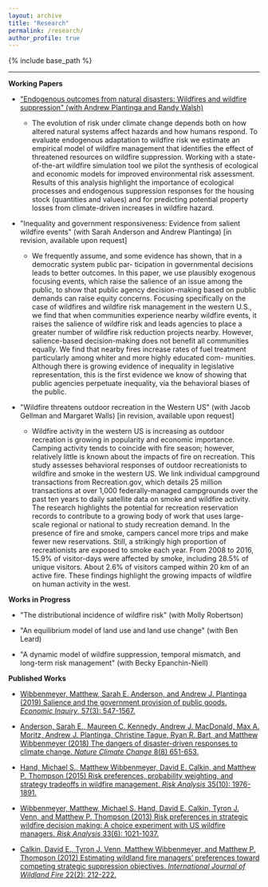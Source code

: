 ```yaml
---
layout: archive
title: "Research"
permalink: /research/
author_profile: true
---
```


{% include base_path %}

------

**Working Papers**
* ["Endogenous outcomes from natural disasters: Wildfires and wildfire suppression" (with Andrew Plantinga and Randy Walsh)](/files/fire-suppression.pdf)

	* The evolution of risk under climate change depends both on how altered natural systems affect hazards and how humans respond. To evaluate endogenous adaptation to wildfire risk we estimate an empirical model of wildfire management that identifies the effect of threatened resources on wildfire suppression. Working with a state-of-the-art wildfire simulation tool we pilot the synthesis of ecological and economic models for improved environmental risk assessment. Results of this analysis highlight the importance of ecological processes and endogenous suppression responses for the housing stock (quantities and values) and for predicting potential property losses from climate-driven increases in wildfire hazard.

* "Inequality and government responsiveness: Evidence from salient wildfire events" (with Sarah Anderson and Andrew Plantinga) [in revision, available upon request]

	* We frequently assume, and some evidence has shown, that in a democratic system public par- ticipation in governmental decisions leads to better outcomes. In this paper, we use plausibly exogenous focusing events, which raise the salience of an issue among the public, to show that public agency decision-making based on public demands can raise equity concerns. Focusing specifically on the case of wildfires and wildfire risk management in the western U.S., we find that when communities experience nearby wildfire events, it raises the salience of wildfire risk and leads agencies to place a greater number of wildfire risk reduction projects nearby. However, salience-based decision-making does not benefit all communities equally. We find that nearby fires increase rates of fuel treatment particularly among whiter and more highly educated com- munities. Although there is growing evidence of inequality in legislative representation, this is the first evidence we know of showing that public agencies perpetuate inequality, via the behavioral biases of the public.

* "Wildfire threatens outdoor recreation in the Western US" (with Jacob Gellman and Margaret Walls) [in revision, available upon request]

	* Wildfire activity in the western US is increasing as outdoor recreation is growing in popularity and economic importance. Camping activity tends to coincide with fire season; however, relatively little is known about the impacts of fire on recreation. This study assesses behavioral responses of outdoor recreationists to wildfire and smoke in the western US. We link individual campground transactions from Recreation.gov, which details 25 million transactions at over 1,000 federally-managed campgrounds over the past ten years to daily satellite data on smoke and wildfire activity. The research highlights the potential for recreation reservation records to contribute to a growing body of work that uses large-scale regional or national to study recreation demand. In the presence of fire and smoke, campers cancel more trips and make fewer new reservations. Still, a strikingly high proportion of recreationists are exposed to smoke each year. From 2008 to 2016, 15.9% of visitor-days were affected by smoke, including 28.5% of unique visitors. About 2.6% of visitors camped within 20 km of an active fire. These findings highlight the growing impacts of wildfire on human activity in the west. 

**Works in Progress**
* "The distributional incidence of wildfire risk" (with Molly Robertson)

* "An equilibrium model of land use and land use change" (with Ben Leard)

* "A dynamic model of wildfire suppression, temporal mismatch, and long-term risk management" (with Becky Epanchin-Niell)

**Published Works**

* [Wibbenmeyer, Matthew, Sarah E. Anderson, and Andrew J. Plantinga (2019) Salience and the government provision of public goods. _Economic Inquiry_, 57(3): 547-1567.](https://onlinelibrary.wiley.com/doi/abs/10.1111/ecin.12781?casa_token=9PrR3w5OXw8AAAAA:iP7cabqb6rdcjHqxhJ85g6sqlNauJclXpmkgVuI7nIGGAKRqnOIRkJQq3rKKsbZGFi_xkb0nOiQzlUo)

* [Anderson, Sarah E., Maureen C. Kennedy, Andrew J. MacDonald, Max A. Moritz, Andrew J. Plantinga, Christine Tague, Ryan R. Bart, and Matthew Wibbenmeyer (2018) The dangers of disaster-driven responses to climate change. _Nature Climate Change_ 8(8) 651-653.](https://www.nature.com/articles/s41558-018-0208-8)

* [Hand, Michael S., Matthew Wibbenmeyer, David E. Calkin, and Matthew P. Thompson (2015) Risk preferences, probability weighting, and strategy tradeoffs in wildfire management. _Risk Analysis_ 35(10): 1976-1891.](https://onlinelibrary.wiley.com/doi/10.1111/risa.12457)

* [Wibbenmeyer, Matthew, Michael S. Hand, David E. Calkin, Tyron J. Venn, and Matthew P. Thompson (2013) Risk preferences in strategic wildfire decision making: A choice experiment with US wildfire managers. _Risk Analysis_ 33(6): 1021-1037.](https://onlinelibrary.wiley.com/doi/full/10.1111/j.1539-6924.2012.01894.x)

* [Calkin, David E., Tyron J. Venn, Matthew Wibbenmeyer, and Matthew P. Thompson (2012) Estimating wildland fire managers’ preferences toward competing strategic suppression objectives. _International Journal of Wildland Fire_ 22(2): 212-222.](https://www.publish.csiro.au/WF/WF11075)
